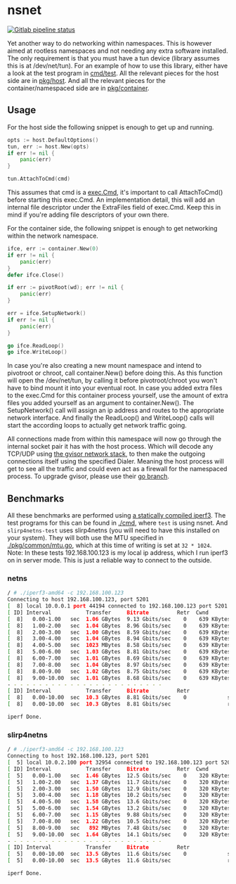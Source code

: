 # nsnet

[![Gitlab pipeline status](https://gitlab.com/schoentoon/nsnet/badges/master/pipeline.svg)](https://gitlab.com/schoentoon/nsnet)

Yet another way to do networking within namespaces.
This is however aimed at rootless namespaces and not needing any extra software installed.
The only requirement is that you must have a tun device (library assumes this is at /dev/net/tun).
For an example of how to use this library, either have a look at the test program in [cmd/test](./cmd/test).
All the relevant pieces for the host side are in [pkg/host](./pkg/host).
And all the relevant pieces for the container/namespaced side are in [pkg/container](./pkg/container).

## Usage

For the host side the following snippet is enough to get up and running.

```go
opts := host.DefaultOptions()
tun, err := host.New(opts)
if err != nil {
    panic(err)
}

tun.AttachToCmd(cmd)
```

This assumes that cmd is a [exec.Cmd](https://pkg.go.dev/os/exec#Cmd), it's important to call AttachToCmd() before starting this exec.Cmd.
An implementation detail, this will add an internal file descriptor under the ExtraFiles field of exec.Cmd.
Keep this in mind if you're adding file descriptors of your own there.

For the container side, the following snippet is enough to get networking within the network namespace.

```go
ifce, err := container.New(0)
if err != nil {
    panic(err)
}
defer ifce.Close()

if err := pivotRoot(wd); err != nil {
    panic(err)
}

err = ifce.SetupNetwork()
if err != nil {
    panic(err)
}

go ifce.ReadLoop()
go ifce.WriteLoop()
```

In case you're also creating a new mount namespace and intend to pivotroot or chroot, call container.New() before doing this.
As this function will open the /dev/net/tun, by calling it before pivotroot/chroot you won't have to bind mount it into your eventual root.
In case you added extra files to the exec.Cmd for this container process yourself, use the amount of extra files you added yourself as an argument to container.New().
The SetupNetwork() call will assign an ip address and routes to the appropriate network interface.
And finally the ReadLoop() and WriteLoop() calls will start the according loops to actually get network traffic going.

All connections made from within this namespace will now go through the internal socket pair it has with the host process.
Which will decode any TCP/UDP using [the gvisor network stack](https://github.com/google/gvisor/tree/master/pkg/tcpip), to then make the outgoing connections itself using the specified Dialer.
Meaning the host process will get to see all the traffic and could even act as a firewall for the namespaced process. To upgrade gvisor, please use their [go branch](https://github.com/google/gvisor/tree/go).

## Benchmarks

All these benchmarks are performed using [a statically compiled iperf3](https://github.com/userdocs/iperf3-static).
The test programs for this can be found in [./cmd](./cmd), where `test` is using nsnet. And `slirp4netns-test` uses slirp4netns (you will need to have this installed on your system).
They will both use the MTU specified in [./pkg/common/mtu.go](./pkg/common/mtu.go), which at this time of writing is set at `32 * 1024`.
Note: In these tests 192.168.100.123 is my local ip address, which I run iperf3 on in server mode. This is just a reliable way to connect to the outside.

### **netns**

```bash
/ # ./iperf3-amd64 -c 192.168.100.123
Connecting to host 192.168.100.123, port 5201
[  8] local 10.0.0.1 port 44194 connected to 192.168.100.123 port 5201
[ ID] Interval           Transfer     Bitrate         Retr  Cwnd
[  8]   0.00-1.00   sec  1.06 GBytes  9.13 Gbits/sec    0    639 KBytes
[  8]   1.00-2.00   sec  1.04 GBytes  8.96 Gbits/sec    0    639 KBytes
[  8]   2.00-3.00   sec  1.00 GBytes  8.59 Gbits/sec    0    639 KBytes
[  8]   3.00-4.00   sec  1.04 GBytes  8.94 Gbits/sec    0    639 KBytes
[  8]   4.00-5.00   sec  1023 MBytes  8.58 Gbits/sec    0    639 KBytes
[  8]   5.00-6.00   sec  1.03 GBytes  8.81 Gbits/sec    0    639 KBytes
[  8]   6.00-7.00   sec  1.01 GBytes  8.69 Gbits/sec    0    639 KBytes
[  8]   7.00-8.00   sec  1.04 GBytes  8.97 Gbits/sec    0    639 KBytes
[  8]   8.00-9.00   sec  1.02 GBytes  8.75 Gbits/sec    0    639 KBytes
[  8]   9.00-10.00  sec  1.01 GBytes  8.68 Gbits/sec    0    639 KBytes
- - - - - - - - - - - - - - - - - - - - - - - - -
[ ID] Interval           Transfer     Bitrate         Retr
[  8]   0.00-10.00  sec  10.3 GBytes  8.81 Gbits/sec    0             sender
[  8]   0.00-10.00  sec  10.3 GBytes  8.81 Gbits/sec                  receiver

iperf Done.
```

### **slirp4netns**

```bash
/ # ./iperf3-amd64 -c 192.168.100.123
Connecting to host 192.168.100.123, port 5201
[  5] local 10.0.2.100 port 32954 connected to 192.168.100.123 port 5201
[ ID] Interval           Transfer     Bitrate         Retr  Cwnd
[  5]   0.00-1.00   sec  1.46 GBytes  12.5 Gbits/sec    0    320 KBytes
[  5]   1.00-2.00   sec  1.37 GBytes  11.7 Gbits/sec    0    320 KBytes
[  5]   2.00-3.00   sec  1.50 GBytes  12.9 Gbits/sec    0    320 KBytes
[  5]   3.00-4.00   sec  1.18 GBytes  10.2 Gbits/sec    0    320 KBytes
[  5]   4.00-5.00   sec  1.58 GBytes  13.6 Gbits/sec    0    320 KBytes
[  5]   5.00-6.00   sec  1.54 GBytes  13.2 Gbits/sec    0    320 KBytes
[  5]   6.00-7.00   sec  1.15 GBytes  9.88 Gbits/sec    0    320 KBytes
[  5]   7.00-8.00   sec  1.22 GBytes  10.5 Gbits/sec    0    320 KBytes
[  5]   8.00-9.00   sec   892 MBytes  7.48 Gbits/sec    0    320 KBytes
[  5]   9.00-10.00  sec  1.64 GBytes  14.1 Gbits/sec    0    320 KBytes
- - - - - - - - - - - - - - - - - - - - - - - - -
[ ID] Interval           Transfer     Bitrate         Retr
[  5]   0.00-10.00  sec  13.5 GBytes  11.6 Gbits/sec    0             sender
[  5]   0.00-10.00  sec  13.5 GBytes  11.6 Gbits/sec                  receiver

iperf Done.
```
